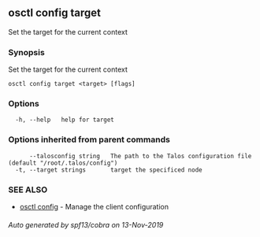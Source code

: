 <!-- markdownlint-disable -->
## osctl config target

Set the target for the current context

### Synopsis

Set the target for the current context

```
osctl config target <target> [flags]
```

### Options

```
  -h, --help   help for target
```

### Options inherited from parent commands

```
      --talosconfig string   The path to the Talos configuration file (default "/root/.talos/config")
  -t, --target strings       target the specificed node
```

### SEE ALSO

* [osctl config](osctl_config.md)	 - Manage the client configuration

###### Auto generated by spf13/cobra on 13-Nov-2019
